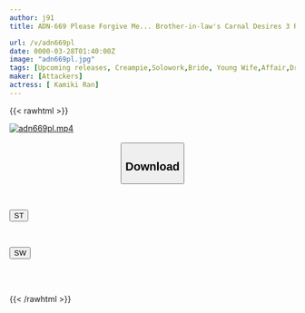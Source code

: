 ```yaml
---
author: j91
title: ADN-669 Please Forgive Me... Brother-in-law's Carnal Desires 3 Ran Kamiki

url: /v/adn669pl
date: 0000-03-28T01:40:00Z
image: "adn669pl.jpg"
tags: [Upcoming releases, Creampie,Solowork,Bride, Young Wife,Affair,Drama,Cuckold	]
maker: [Attackers]
actress: [ Kamiki Ran]
---
```



{{< rawhtml >}}

<div class="video" data-videoid="pending_link.html">
    <a href="javascript:;">
        <img src="/v/adn669pl/adn669pl.jpg" width="WIDTH" height="HEIGHT" alt="adn669pl.mp4" loading="lazy">
    </a>
</div>

<script type="text/javascript" src="https://j91.asia/asset/on-demand-pend.js"></script>

<br>
  <link rel="stylesheet" href="https://j91.asia/asset/bs5.css">
  
  <center>
  <button class="btn btn-primary" type="button" data-bs-toggle="collapse" data-bs-target=".multi-collapse" aria-expanded="false" aria-controls="multiCollapseExample1 multiCollapseExample2"><h2>Download</h2></button></center>
</p>
<div class="row">
  <div class="col">
    <div class="collapse multi-collapse" id="multiCollapseExample1">
      <div class="card card-body">
	      	      <br>
<div class="buttons">  
<p><a href="https://j91.asia/pending_link.html" target="_blank"><button class="btn-hover color-3"><i class="fa fa-download"></i> ST</button></a></p></div>
    </div>
  </div>
</div>
  <div class="col">
    <div class="collapse multi-collapse" id="multiCollapseExample2">
      <div class="card card-body">
	      <br>
<div class="buttons">
<p><a href="https://j91.asia/pending_link.html" target="_blank"><button class="btn-hover color-2"><i class="fa fa-download"></i> SW</button></a></p></div>
<br><br>
      </div>
    </div>
  </div>
</div>

{{< /rawhtml >}}